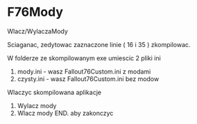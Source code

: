 # F76Mody
Wlacz/WylaczaMody


Sciaganac, zedytowac zaznaczone linie ( 16 i 35 )
zkompilowac.


W folderze ze skompilowanym exe umiescic 2 pliki ini
1) mody.ini - wasz Fallout76Custom.ini z modami
2) czysty.ini - wasz Fallout76Custom.ini bez modow


Wlaczyc skompilowana aplikacje

1. Wylacz mody
2. Wlacz mody
END. aby zakonczyc
